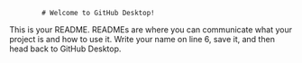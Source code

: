             # Welcome to GitHub Desktop!

This is your README. READMEs are where you can communicate what your project is and how to use it.
Write your name on line 6, save it, and then head back to GitHub  Desktop.
